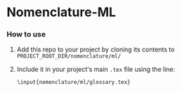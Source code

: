 # Nomenclature-ML

### How to use

1. Add this repo to your project by cloning its contents to `PROJECT_ROOT_DIR/nomenclature/ml/`
2. Include it in your project's main `.tex` file using the line:

    ```
    \input{nomenclature/ml/glossary.tex}
    ```
